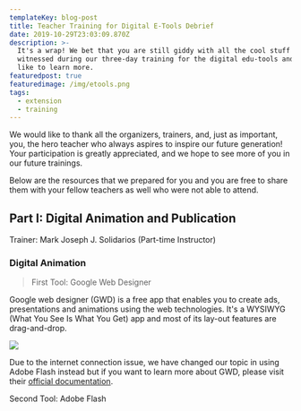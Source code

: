 ```yaml
---
templateKey: blog-post
title: Teacher Training for Digital E-Tools Debrief
date: 2019-10-29T23:03:09.870Z
description: >-
  It's a wrap! We bet that you are still giddy with all the cool stuff that you
  witnessed during our three-day training for the digital edu-tools and would
  like to learn more.
featuredpost: true
featuredimage: /img/etools.png
tags:
  - extension
  - training
---
```

We would like to thank all the organizers, trainers, and, just as important, you, the hero teacher who always aspires to inspire our future generation! Your participation is greatly appreciated, and we hope to see more of you in our future trainings.

Below are the resources that we prepared for you and you are free to share them with your fellow teachers as well who were not able to attend.

## Part I: Digital Animation and Publication

Trainer: Mark Joseph J. Solidarios (Part-time Instructor)

### Digital Animation

> First Tool: Google Web Designer

Google web designer (GWD) is a free app that enables you to create ads, presentations and animations using the web technologies. It's a WYSIWYG (What You See Is What You Get) app and most of its lay-out features are drag-and-drop.

![](/img/gwd1.png)

Due to the internet connection issue, we have changed our topic in using Adobe Flash instead but if you want to learn more about GWD, please visit their [official documentation](https://support.google.com/webdesigner/answer/3187129?hl=en&ref_topic=3249465).

Second Tool: Adobe Flash
